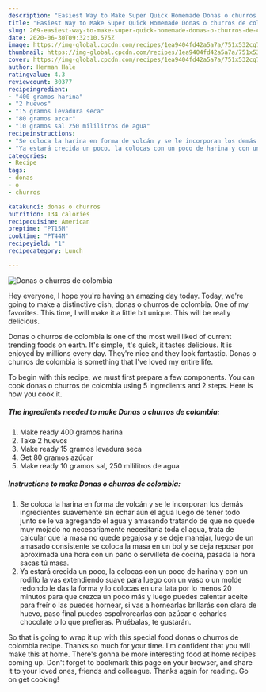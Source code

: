```yaml
---
description: "Easiest Way to Make Super Quick Homemade Donas o churros de colombia"
title: "Easiest Way to Make Super Quick Homemade Donas o churros de colombia"
slug: 269-easiest-way-to-make-super-quick-homemade-donas-o-churros-de-colombia
date: 2020-06-30T09:32:10.575Z
image: https://img-global.cpcdn.com/recipes/1ea9404fd42a5a7a/751x532cq70/donas-o-churros-de-colombia-foto-principal.jpg
thumbnail: https://img-global.cpcdn.com/recipes/1ea9404fd42a5a7a/751x532cq70/donas-o-churros-de-colombia-foto-principal.jpg
cover: https://img-global.cpcdn.com/recipes/1ea9404fd42a5a7a/751x532cq70/donas-o-churros-de-colombia-foto-principal.jpg
author: Herman Hale
ratingvalue: 4.3
reviewcount: 30377
recipeingredient:
- "400 gramos harina"
- "2 huevos"
- "15 gramos levadura seca"
- "80 gramos azcar"
- "10 gramos sal 250 mililitros de agua"
recipeinstructions:
- "Se coloca la harina en forma de volcán y se le incorporan los demás ingredientes suavemente sin echar aún el agua luego de tener todo junto se le va agregando el agua y amasando tratando de que no quede muy mojado no necesariamente necesitaría toda el agua, trata de calcular que la masa no quede pegajosa y se deje manejar, luego de un amasado consistente se coloca la masa en un bol y se deja reposar por aproximada una hora con un paño o servilleta de cocina, pasada la hora sacas tú masa."
- "Ya estará crecida un poco, la colocas con un poco de harina y con un rodillo la vas extendiendo suave para luego con un vaso o un molde redondo le das la forma y lo colocas en una lata por lo menos 20 minutos para que crezca un poco más y luego puedes calentar aceite para freír o las puedes hornear, si vas a hornearlas brillarás con clara de huevo, paso final puedes espolvorearlas con azúcar o echarles chocolate o lo que prefieras. Pruébalas, te gustarán."
categories:
- Recipe
tags:
- donas
- o
- churros

katakunci: donas o churros 
nutrition: 134 calories
recipecuisine: American
preptime: "PT15M"
cooktime: "PT44M"
recipeyield: "1"
recipecategory: Lunch

---
```



![Donas o churros de colombia](https://img-global.cpcdn.com/recipes/1ea9404fd42a5a7a/751x532cq70/donas-o-churros-de-colombia-foto-principal.jpg)

Hey everyone, I hope you're having an amazing day today. Today, we're going to make a distinctive dish, donas o churros de colombia. One of my favorites. This time, I will make it a little bit unique. This will be really delicious.

Donas o churros de colombia is one of the most well liked of current trending foods on earth. It's simple, it's quick, it tastes delicious. It is enjoyed by millions every day. They're nice and they look fantastic. Donas o churros de colombia is something that I've loved my entire life.




To begin with this recipe, we must first prepare a few components. You can cook donas o churros de colombia using 5 ingredients and 2 steps. Here is how you cook it.

<!--inarticleads1-->

##### The ingredients needed to make Donas o churros de colombia:

1. Make ready 400 gramos harina
1. Take 2 huevos
1. Make ready 15 gramos levadura seca
1. Get 80 gramos azúcar
1. Make ready 10 gramos sal, 250 mililitros de agua




<!--inarticleads2-->

##### Instructions to make Donas o churros de colombia:

1. Se coloca la harina en forma de volcán y se le incorporan los demás ingredientes suavemente sin echar aún el agua luego de tener todo junto se le va agregando el agua y amasando tratando de que no quede muy mojado no necesariamente necesitaría toda el agua, trata de calcular que la masa no quede pegajosa y se deje manejar, luego de un amasado consistente se coloca la masa en un bol y se deja reposar por aproximada una hora con un paño o servilleta de cocina, pasada la hora sacas tú masa.
1. Ya estará crecida un poco, la colocas con un poco de harina y con un rodillo la vas extendiendo suave para luego con un vaso o un molde redondo le das la forma y lo colocas en una lata por lo menos 20 minutos para que crezca un poco más y luego puedes calentar aceite para freír o las puedes hornear, si vas a hornearlas brillarás con clara de huevo, paso final puedes espolvorearlas con azúcar o echarles chocolate o lo que prefieras. Pruébalas, te gustarán.




So that is going to wrap it up with this special food donas o churros de colombia recipe. Thanks so much for your time. I'm confident that you will make this at home. There's gonna be more interesting food at home recipes coming up. Don't forget to bookmark this page on your browser, and share it to your loved ones, friends and colleague. Thanks again for reading. Go on get cooking!
